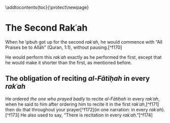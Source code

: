 
\addtocontents{toc}{\protect\newpage}

# The Second Rakʿah

When he \pbuh got up for the second _rakʿah_, he would commence with “All Praises be to Allāh” (Quran, 1:1), without pausing.[^f170]

He would perform this _rakʿah_ exactly as he performed the first, except that he would make it shorter than the first, as mentioned before.

## The obligation of reciting _al-Fātiḥah_ in every _rakʿah_

He ordered _the one who prayed badly_ to recite _al-Fātiḥah_ in every _rakʿah_, when he said to him after ordering him to recite it in the first _rakʿah_,[^f171] then do that throughout your prayer[^f172](in one narration: in every _rakʿah_).[^f173] He also used to say, “There is recitation in every _rakʿah_.”[^f174]

